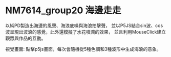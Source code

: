# NM7614_group20 海邊走走

以純PD製造出海邊的風聲、海浪底噪與海浪拍擊聲，
並以P5JS結合sin波、cos波呈現出波浪的感覺，此外還模擬了水花噴濺的效果，
並且利用MouseClick建立觀眾與作品的互動。

視覺畫面:
點擊p5js畫面，每次會隨機從5種色調和3種波形中生成海浪的意象。
